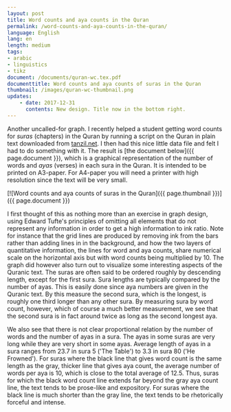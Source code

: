 ```yaml
---
layout: post
title: Word counts and aya counts in the Quran
permalink: /word-counts-and-aya-counts-in-the-quran/
language: English
lang: en
length: medium
tags:
- arabic
- linguistics
- tikz
document: /documents/quran-wc.tex.pdf
documenttitle: Word counts and aya counts of suras in the Quran
thumbnail: /images/quran-wc-thumbnail.png
updates:
    - date: 2017-12-31
      contents: New design. Title now in the bottom right.
---
```


Another uncalled-for graph. I recently helped a student getting word counts for *suras* (chapters) in the Quran by running a script on the Quran in plain text downloaded from [tanzil.net](http://tanzil.net). I then had this nice little data file and felt I had to do something with it. The result is [the document below]({{ page.document }}), which is a graphical representation of the number of words and *ayas* (verses) in each sura in the Quran. It is intended to be printed on A3-paper. For A4-paper you will need a printer with high resolution since the text will be very small.


[![Word counts and aya counts of suras in the Quran]({{ page.thumbnail }})]({{ page.document }})

I first thought of this as nothing more than an exercise in graph design, using Edward Tufte's principles of omitting all elements that do not represent any information in order to get a high information to ink ratio. Note for instance that the grid lines are produced by removing ink from the bars rather than adding lines in in the background, and how the two layers of quantitative information, the lines for word and aya counts, share numerical scale on the horizontal axis but with word counts being multiplied by&nbsp;10. The graph did however also turn out to visualize some interesting aspects of the Quranic text. The suras are often said to be ordered roughly by descending length, except for the first sura. Sura lengths are typically compared by the number of ayas. This is easily done since aya numbers are given in the Quranic text. By this measure the second sura, which is the longest, is roughly one third longer than any other sura. By measuring sura by word count, however, which of course a much better measurement, we see that the second sura is in fact around twice as long as the second longest aya.

We also see that there is not clear proportional relation by the number of words and the number of ayas in a sura. The ayas in some suras are very long while they are very short in some ayas. Average length of ayas in a sura ranges from 23.7 in sura&nbsp;5 ('The Table') to&nbsp;3.3 in sura&nbsp;80 ('He Frowned'). For suras where the black line that gives word count is the same length as the gray, thicker line that gives aya count, the average number of words per aya is&nbsp;10, which is close to the total average of&nbsp;12.5. Thus, suras for which the black word count line extends far beyond the gray aya count line, the text tends to be prose-like and expository. For suras where the black line is much shorter than the gray line, the text tends to be rhetorically forceful and intense.
